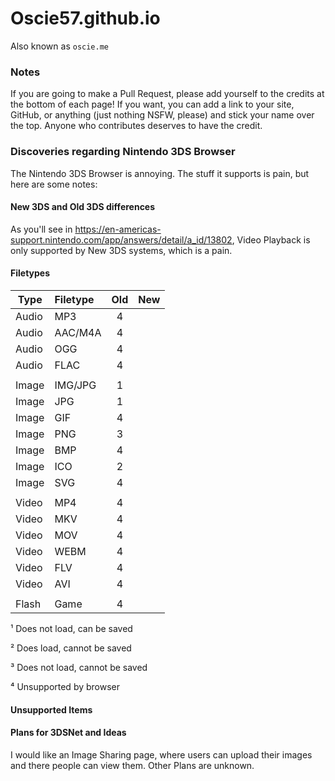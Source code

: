 # Oscie57.github.io
 Also known as `oscie.me`

### Notes
 If you are going to make a Pull Request, please add yourself to the credits at the bottom of each page! If you want, you can add a link to your site, GitHub, or anything (just nothing NSFW, please) and stick your name over the top. Anyone who contributes deserves to have the credit.

### Discoveries regarding Nintendo 3DS Browser
 The Nintendo 3DS Browser is annoying. The stuff it supports is pain, but here are some notes:

#### New 3DS and Old 3DS differences
 As you'll see in https://en-americas-support.nintendo.com/app/answers/detail/a_id/13802, Video Playback is only supported by New 3DS systems, which is a pain. 

#### Filetypes
| Type  | Filetype | Old | New |
| ----- | :------- | :-: | :-: |
| Audio | MP3      | 4   |     |
| Audio | AAC/M4A  | 4   |     |
| Audio | OGG      | 4   |     |
| Audio | FLAC     | 4   |     |
|       |          |     |     |
| Image | IMG/JPG  | 1   |     |
| Image | JPG      | 1   |     |
| Image | GIF      | 4   |     |
| Image | PNG      | 3   |     |
| Image | BMP      | 4   |     |
| Image | ICO      | 2   |     |
| Image | SVG      | 4   |     |
|       |          |     |     |
| Video | MP4      | 4   |     |
| Video | MKV      | 4   |     |
| Video | MOV      | 4   |     |
| Video | WEBM     | 4   |     |
| Video | FLV      | 4   |     |
| Video | AVI      | 4   |     |
|       |          |     |     |
| Flash | Game     | 4   |     |



¹ Does not load, can be saved

² Does load, cannot be saved

³ Does not load, cannot be saved

⁴ Unsupported by browser

#### Unsupported Items

#### Plans for 3DSNet and Ideas
 I would like an Image Sharing page, where users can upload their images and there people can view them.
 Other Plans are unknown.